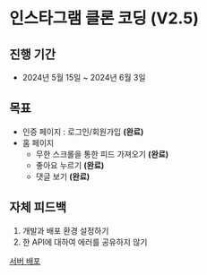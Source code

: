 # 인스타그램 클론 코딩 (V2.5)
## 진행 기간
- 2024년 5월 15일 ~ 2024년 6월 3일
## 목표
- 인증 페이지 : 로그인/회원가입 **(완료)**
- 홈 페이지
    - 무한 스크롤을 통한 피드 가져오기 **(완료)**
    - 좋아요 누르기 **(완료)**
    - 댓글 보기 **(완료)**
## 자체 피드백
1. 개발과 배포 환경 설정하기
2. 한 API에 대하여 에러를 공유하지 않기

<a href="http://13.124.70.98:4173/home">서버 배포</a>
